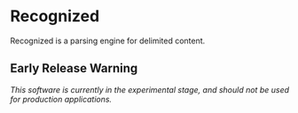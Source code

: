 # Recognized

Recognized is a parsing engine for delimited content.


## Early Release Warning

*_This software is currently in the experimental stage, and should not be used for production applications._*